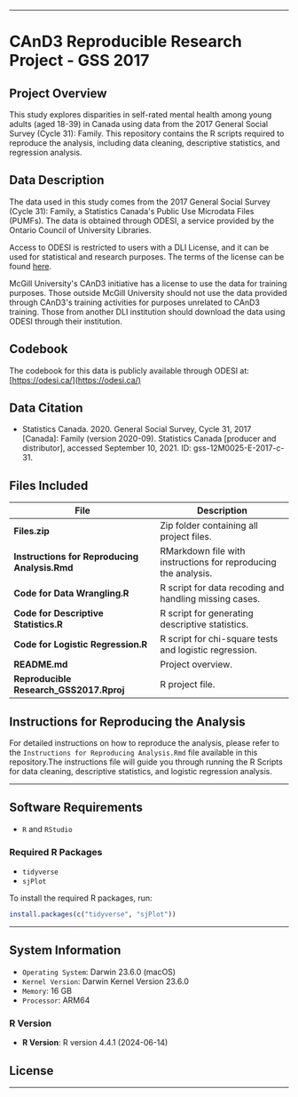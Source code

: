 
---
# CAnD3 Reproducible Research Project - GSS 2017

## Project Overview

This study explores disparities in self-rated mental health among young adults (aged 18-39) in Canada using data from the 2017 General Social Survey (Cycle 31): Family. This repository contains the R scripts required to reproduce the analysis, including data cleaning, descriptive statistics, and regression analysis.


## Data Description

The data used in this study comes from the 2017 General Social Survey (Cycle 31): Family, a Statistics Canada's Public Use Microdata Files (PUMFs). The data is obtained through ODESI, a service provided by the Ontario Council of University Libraries.

Access to ODESI is restricted to users with a DLI License, and it can be used for statistical and research purposes. The terms of the license can be found [here](https://www.statcan.gc.ca/eng/about/research/data/odc-dli).

McGill University's CAnD3 initiative has a license to use the data for training purposes. Those outside McGill University should not use the data provided through CAnD3's training activities for purposes unrelated to CAnD3 training. Those from another DLI institution should download the data using ODESI through their institution.

## Codebook

The codebook for this data is publicly available through ODESI at: [https://odesi.ca/](https://odesi.ca/)

## Data Citation

- Statistics Canada. 2020. General Social Survey, Cycle 31, 2017 [Canada]: Family (version 2020-09). Statistics Canada [producer and distributor], accessed September 10, 2021. ID: gss-12M0025-E-2017-c-31.

## Files Included 


| **File**                              | **Description**                                          |
|---------------------------------------|----------------------------------------------------------|
| **Files.zip**                         | Zip folder containing all project files.           |
| **Instructions for Reproducing Analysis.Rmd** | RMarkdown file with instructions for reproducing the analysis. |
| **Code for Data Wrangling.R**         | R script for data recoding and handling missing cases.    |
| **Code for Descriptive Statistics.R** | R script for generating descriptive statistics.           |
| **Code for Logistic Regression.R**    | R script for chi-square tests and logistic regression.    |
| **README.md**                         | Project overview.                                         |
| **Reproducible Research_GSS2017.Rproj** | R project file.                                           |

## Instructions for Reproducing the Analysis

For detailed instructions on how to reproduce the analysis, please refer to the `Instructions for Reproducing Analysis.Rmd` file available in this repository.The instructions file will guide you through running the R Scripts for data cleaning, descriptive statistics, and logistic regression analysis.

---

## Software Requirements


- `R` and `RStudio`

### Required R Packages

- `tidyverse`
- `sjPlot`

To install the required R packages, run:

```r
install.packages(c("tidyverse", "sjPlot"))
```

---

## System Information

- `Operating System`: Darwin 23.6.0 (macOS)
- `Kernel Version`: Darwin Kernel Version 23.6.0
- `Memory`: 16 GB
- `Processor`: ARM64

### R Version

- **R Version**: R version 4.4.1 (2024-06-14)

## License


---

